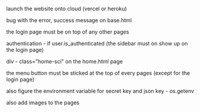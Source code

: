 launch the website onto cloud (vercel or heroku)

bug with the error, success message on base.html

the login page must be on top of any other pages

authentication - if user.is_authenticated (the sidebar must on show up on the login page)

div - class="home-sci" on the home.html page

the menu button must be sticked at the top of every pages (except for the login page)

also figure the environment variable for secret key and json key - os.getenv

also add images to the pages